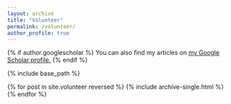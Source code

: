 ```yaml
---
layout: archive
title: "Volunteer"
permalink: /volunteer/
author_profile: true
---
```


{% if author.googlescholar %}
  You can also find my articles on <u><a href="{{author.googlescholar}}">my Google Scholar profile</a>.</u>
{% endif %}

{% include base_path %}

{% for post in site.volunteer reversed %}
  {% include archive-single.html %}
{% endfor %}
